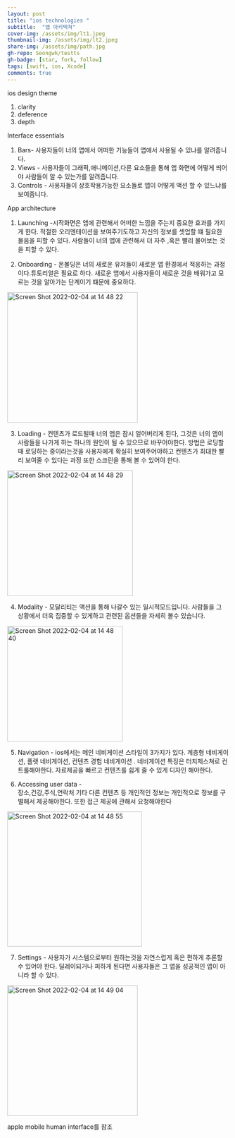 ```yaml
---
layout: post
title: "ios technologies "
subtitle:  "앱 아키텍쳐"
cover-img: /assets/img/lt1.jpeg
thumbnail-img: /assets/img/lt2.jpeg
share-img: /assets/img/path.jpg
gh-repo: Seongwk/testts
gh-badge: [star, fork, follow]
tags: [swift, ios, Xcode]
comments: true
---
```




ios design theme
1. clarity
2. deference
3. depth


Interface essentials
1. Bars- 사용자들이 너의 앱에서 어떠한 기능들이 앱에서 사용될 수 있냐를 알려줍니다.
2. Views - 사용자들이 그래픽,애니메이션,다른 요소들을 통해 앱 화면에 어떻게 띄어야 사람들이 알 수 있는가를 알려줍니다.
3. Controls - 사용자들이 상호작용가능한 요소들로 앱이 어떻게 액션 할 수 있느냐를 보여줍니다.

App architecture

1. Launching -시작화면은  앱에 관련해서 어떠한 느낌을 주는지 중요한 효과를 가지게 한다. 적절한 오리엔테이션을 보여주기도하고  자신의 정보를 셋업할 떄 필요한 물음을 피할 수 있다. 사람들이 너의 앱에 관련해서 더 자주 ,혹은 빨리 물어보는 것을 피할 수 있다.


2. Onboarding - 온볼딩은 너의 새로운 유저들이 새로운 앱 환경에서 적응하는 과정이다.튜토리얼은 필요로 하다. 새로운 앱에서 사용자들이 새로운 것을 배워가고 모르는 것을 알아가는 단계이기 떄문에 중요하다.

<img width="296" alt="Screen Shot 2022-02-04 at 14 48 22" src="https://user-images.githubusercontent.com/40172001/152479317-59e3a6ce-5cd9-4964-9fcb-e209e79844db.png">


3. Loading - 컨텐츠가 로드될때  너의 앱은 잠시 얼어버리게 된다, 그것은 너의 앱이 사람들을 나가게 하는 하나의 원인이 될 수 있으므로 바꾸어야한다. 
방법은 로딩할때 로딩하는 중이라는것을 사용자에게 확실히 보여주어야하고 컨텐츠가 최대한 빨리 보여줄 수 있다는 과정 또한 스크린을 통해 볼 수 있어야 한다.

<img width="285" alt="Screen Shot 2022-02-04 at 14 48 29" src="https://user-images.githubusercontent.com/40172001/152479339-646ddc88-9e4a-43d3-a392-6c2626f9478d.png">


4. Modality - 모달리티는 액션을 통해 나갈수 있는 일시적모드입니다.  사람들을 그 상황에서 더욱 집중할 수 있게하고  관련된 옵션들을 자세히 볼수 있습니다.
 
<img width="262" alt="Screen Shot 2022-02-04 at 14 48 40" src="https://user-images.githubusercontent.com/40172001/152479352-95972c18-490f-4916-8606-de602bca5660.png">

5. Navigation - ios에서는 메인 네비게이션 스타일이 3가지가 있다. 
계층형 네비게이션, 플랫 네비게이션, 컨텐츠 경험 네비게이션 . 
네비게이션 특징은 터치제스쳐로 컨트롤해야한다. 자료제공을 빠르고 컨텐츠를 쉽게 줄 수 있게 디자인 해야한다.

6. Accessing user data -  
장소,건강,주식,연락처 기타 다른 컨텐츠 등 개인적인 정보는 개인적으로 정보를 구별해서 제공해야한다. 
또한 접근 제공에 관해서 요청해야한다
 
 <img width="306" alt="Screen Shot 2022-02-04 at 14 48 55" src="https://user-images.githubusercontent.com/40172001/152479367-6bf1a3ce-70fe-4791-8aad-30994a42e4a1.png">

 
7. Settings - 사용자가 시스템으로부터 원하는것을  자연스럽게 혹은 편하게 추론할 수 있어야 한다.
 딜레이되거나 피하게 된다면 사용자들은 그 앱을 성공적인 앱이 아니라 할 수 있다.
 
<img width="296" alt="Screen Shot 2022-02-04 at 14 49 04" src="https://user-images.githubusercontent.com/40172001/152479374-ef74ba98-d742-43fc-bc6b-1487cd57ae12.png">


apple mobile human interface를 참조
